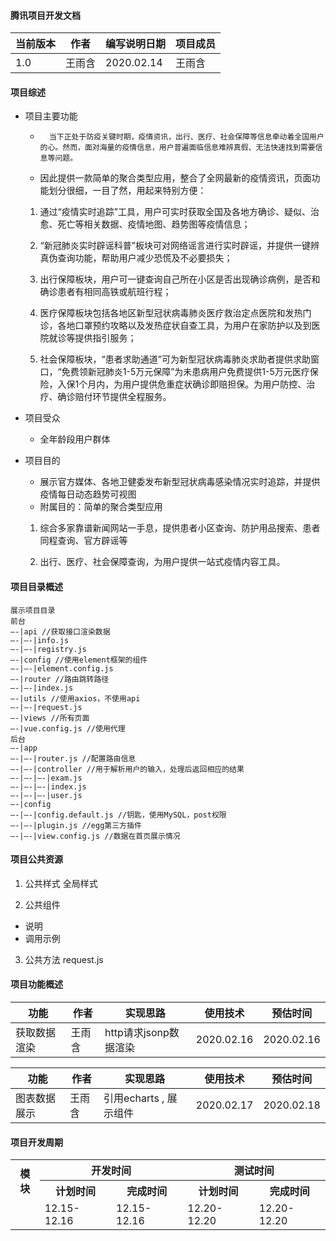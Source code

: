 #### 腾讯项目开发文档

| 当前版本 | 作者 | 编写说明日期 | 项目成员    |
| -------- | ---- | ------------ | ----------- |
| 1.0      | 王雨含 | 2020.02.14   | 王雨含 |

#### 项目综述

- 项目主要功能

	- 	 	当下正处于防疫关键时期，疫情资讯，出行、医疗、社会保障等信息牵动着全国用户的心。然而，面对海量的疫情信息，用户普遍面临信息难辨真假、无法快速找到需要信息等问题。
	- 	因此提供一款简单的聚合类型应用，整合了全网最新的疫情资讯，页面功能划分很细，一目了然，用起来特别方便：

	1. 通过“疫情实时追踪”工具，用户可实时获取全国及各地方确诊、疑似、治愈、死亡等相关数据、疫情地图、趋势图等疫情信息；
	
	2. “新冠肺炎实时辟谣科普”板块可对网络谣言进行实时辟谣，并提供一键辨真伪查询功能，帮助用户减少恐慌及不必要损失；
	
	3. 出行保障板块，用户可一键查询自己所在小区是否出现确诊病例，是否和确诊患者有相同高铁或航班行程；
	4. 医疗保障板块包括各地区新型冠状病毒肺炎医疗救治定点医院和发热门诊，各地口罩预约攻略以及发热症状自查工具，为用户在家防护以及到医院就诊等提供指引服务；
	
	5. 社会保障板块，“患者求助通道”可为新型冠状病毒肺炎求助者提供求助窗口，“免费领新冠肺炎1-5万元保障”为未患病用户免费提供1-5万元医疗保险，入保1个月内，为用户提供危重症状确诊即赔担保。为用户防控、治疗、确诊赔付环节提供全程服务。

- 项目受众

	- 全年龄段用户群体

- 项目目的

	-	展示官方媒体、各地卫健委发布新型冠状病毒感染情况实时追踪，并提供疫情每日动态趋势可视图
	-	附属目的：简单的聚合类型应用
	
	 1. 综合多家靠谱新闻网站一手息，提供患者小区查询、防护用品搜索、患者同程查询、官方辟谣等
	 
	 2. 出行、医疗、社会保障查询，为用户提供一站式疫情内容工具。

#### 项目目录概述

```
展示项目目录
前台
—-|api //获取接口渲染数据
—-|—-|info.js
—-|—-|registry.js
—-|config //使用element框架的组件
—-|—-|element.config.js
—-|router //路由跳转路径
—-|—-|index.js
—-|utils //使用axios，不使用api
—-|—-|request.js
—-|views //所有页面
—-|vue.config.js //使用代理
后台
—-|app
—-|—-|router.js //配置路由信息
—-|—-|controller //用于解析用户的输入，处理后返回相应的结果
—-|—-|—-|exam.js
—-|—-|—-|index.js
—-|—-|—-|user.js
—-|config
—-|—-|config.default.js //钥匙，使用MySQL，post权限
—-|—-|plugin.js //egg第三方插件
—-|—-|view.config.js //数据在首页展示情况
```

#### 项目公共资源

1. 公共样式
全局样式

2. 公共组件

- 说明
- 调用示例

3. 公共方法
request.js


#### 项目功能概述

| 功能         | 作者 | 实现思路 | 使用技术    | 预估时间   |
| ------------ | ---- | -------- | ----------- | ---------- |
| 获取数据渲染 | 王雨含  | http请求jsonp数据渲染    | 2020.02.16| 2020.02.16 |


| 功能         | 作者 | 实现思路 | 使用技术    | 预估时间   |
| ------------ | ---- | -------- | ----------- | ---------- |
| 图表数据展示 | 王雨含  |   引用echarts , 展示组件  | 2020.02.17| 2020.02.18 |

#### 项目开发周期
<table>
	<tr>
	    <th rowspan="2">模块</th>
	    <th colspan="2">开发时间</th>
	    <th colspan="2">测试时间</th>  
	</tr >
	<tr>
	    <th >计划时间</th>
	    <th>完成时间</th>
        <th>计划时间</th>
	    <th>完成时间</th>
	</tr>
	<tr>
	    <td></td>
	    <td>12.15-12.16</td>
        <td>12.15-12.16</td>
	    <td>12.20-12.20</td>
        <td>12.20-12.20</td>
	</tr>
</table>

